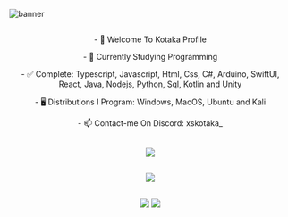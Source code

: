 <img align="center" src='https://pbs.twimg.com/profile_banners/1400913251941163015/1722029054/1500x500' alt="banner"></img>

##

<p align="center">- 👋 Welcome To Kotaka Profile</p>
<p align="center">- 🔭 Currently Studying Programming</p>
<p align="center">- ✅ Complete: Typescript, Javascript, Html, Css, C#, Arduino, SwiftUI, React, Java, Nodejs, Python, Sql, Kotlin and Unity</p>
<p align="center">- 🖥️ Distributions I Program: Windows, MacOS, Ubuntu and Kali</p>
<p align="center">- 📫 Contact-me On Discord: xskotaka_</p>

##

<p align="center">
  <a href="https://skillicons.dev">
    <img src="https://skillicons.dev/icons?i=typescript,javascript,html,css,cs,arduino,swift,react,java,nodejs,python,mysql,kotlin,unity,docker" />
  </a>
</p>

##

<p align="center">
  <a href="https://skillicons.dev">
    <img src="https://skillicons.dev/icons?i=windows,apple,ubuntu,kali" />
  </a>
</p>

##

<div align="center">
  <a href = "https://www.discordapp.com/users/761582389172371467"><img src="https://img.shields.io/badge/-Discord-%230077B5?style=for-the-badge&logo=discord&logoColor=white"></a>
  <a href="https://www.linkedin.com/in/felipe-de-castro-292696259/"><img src="https://img.shields.io/badge/-LinkedIn-%230077B5?style=for-the-badge&logo=linkedin&logoColor=white"></a> 
</div>
